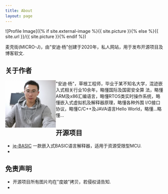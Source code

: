 ```yaml
---
title: About
layout: page
---
```

![Profile Image]({% if site.external-image %}{{ site.picture }}{% else %}{{ site.url }}/{{ site.picture }}{% endif %})

<p>麦壳街(MICRO-J)，由"安迪·杨"创建于2020年，私人网站，用于发布开源项目及博客软文.</p>

<h2>关于作者</h2>

<img src="/assets/images/andy.jpg" height="150" width="160" align="left" />

<div style="text-align: left;">
	<p>"安迪·杨"，草根工程师，毕业于某不知名大学，混迹嵌入式相关行业10余年，略懂国际及国密安全算	法，略懂ARM及x86汇编语言，略懂RTOS类实时操作系统，略懂嵌入式虚拟机及解释器原理，略懂各种外围		I/O接口协议，略懂C/C++及JAVA语言Hello World，略懂...略懂...
    </p>
</div>




<h2>开源项目</h2>

<ul class="skill-list">
	<li><a href="https://github.com/micro-j/je-BASIC">je-BASIC</a> 一款嵌入式BASIC语言解释器，适用于资源受限型MCU.</li>
    <li></li>
</ul>



<h2>免责声明</h2>

<ul>
	<li>开源项目所有图片均在"度娘"拷贝，若侵权请告知.</li>
    <li></li>
</ul>

